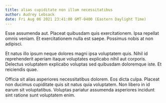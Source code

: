 ```yaml
---
title: alias cupiditate non illum necessitatibus
author: Audrey Lebsack
date: Fri Aug 06 2021 23:41:00 GMT-0400 (Eastern Daylight Time)
---
```

Esse assumenda aut. Placeat quibusdam quis exercitationem. Ipsa repellat omnis veniam. Et exercitationem nulla est saepe. Possimus nobis at non adipisci.

 Et natus illo ipsum neque dolores magni ipsa voluptatem quis. Nihil id reprehenderit aperiam itaque voluptates explicabo nihil aut corporis. Delectus voluptatem explicabo voluptas sed quibusdam doloremque iste. Et reiciendis quae.

 Officia sit alias asperiores necessitatibus dolorem. Eos dicta culpa. Placeat non ducimus cupiditate quis sit natus quia voluptatem. Non libero in id earum sit voluptatibus. Voluptas pariatur assumenda asperiores incidunt sint ratione sunt voluptatem enim.